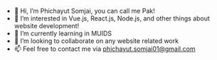 - 👋 Hi, I’m Phichayut Somjai, you can call me Pak!
- 👀 I’m interested in Vue.js, React.js, Node.js, and other things about website development!
- 🌱 I’m currently learning in MUIDS
- 💞️ I’m looking to collaborate on any website related work
- 📫 Feel free to contact me via phichayut.somjai01@gmail.com
